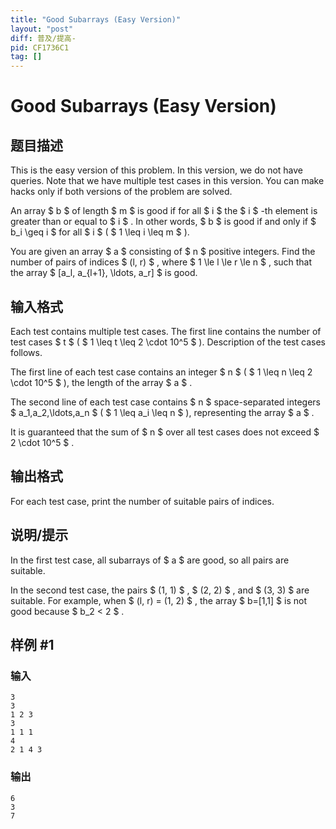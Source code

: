 ```yaml
---
title: "Good Subarrays (Easy Version)"
layout: "post"
diff: 普及/提高-
pid: CF1736C1
tag: []
---
```


# Good Subarrays (Easy Version)

## 题目描述

This is the easy version of this problem. In this version, we do not have queries. Note that we have multiple test cases in this version. You can make hacks only if both versions of the problem are solved.

An array $ b $ of length $ m $ is good if for all $ i $ the $ i $ -th element is greater than or equal to $ i $ . In other words, $ b $ is good if and only if $ b_i \geq i $ for all $ i $ ( $ 1 \leq i \leq m $ ).

You are given an array $ a $ consisting of $ n $ positive integers. Find the number of pairs of indices $ (l, r) $ , where $ 1 \le l \le r \le n $ , such that the array $ [a_l, a_{l+1}, \ldots, a_r] $ is good.

## 输入格式

Each test contains multiple test cases. The first line contains the number of test cases $ t $ ( $ 1 \leq t \leq 2 \cdot 10^5 $ ). Description of the test cases follows.

The first line of each test case contains an integer $ n $ ( $ 1 \leq n \leq 2 \cdot 10^5 $ ), the length of the array $ a $ .

The second line of each test case contains $ n $ space-separated integers $ a_1,a_2,\ldots,a_n $ ( $ 1 \leq a_i \leq n $ ), representing the array $ a $ .

It is guaranteed that the sum of $ n $ over all test cases does not exceed $ 2 \cdot 10^5 $ .

## 输出格式

For each test case, print the number of suitable pairs of indices.

## 说明/提示

In the first test case, all subarrays of $ a $ are good, so all pairs are suitable.

In the second test case, the pairs $ (1, 1) $ , $ (2, 2) $ , and $ (3, 3) $ are suitable. For example, when $ (l, r) = (1, 2) $ , the array $ b=[1,1] $ is not good because $ b_2 < 2 $ .

## 样例 #1

### 输入

```
3
3
1 2 3
3
1 1 1
4
2 1 4 3
```

### 输出

```
6
3
7
```

